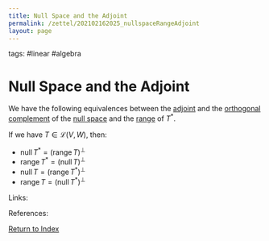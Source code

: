 ```yaml
---
title: Null Space and the Adjoint
permalink: /zettel/202102162025_nullspaceRangeAdjoint
layout: page
---
```

tags: #linear #algebra

# Null Space and the Adjoint

We have the following equivalences between the [adjoint](202102161843_adjointDefinition) and the 
[orthogonal complement](202102151112_orthogonalComplementDefinition) of the [null space](202102071742_nullSpaceDefinition) 
and the [range](202102071800_rangeDefinition) of $T^*$.

If we have $T \in \mathcal{L}(V,W)$, then:
- $\textrm{null} \, T^* = (\textrm{range} \, T)^{\bot}$
- $\textrm{range} \, T^* = (\textrm{null} \, T)^{\bot}$
- $\textrm{null} \, T = (\textrm{range} \, T^*)^{\bot}$
- $\textrm{range} \, T = (\textrm{null} \, T^*)^{\bot}$

Links: 

References: 

[Return to Index](index)